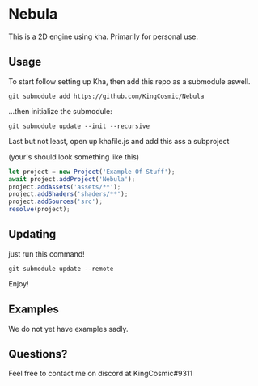 # Nebula
This is a 2D engine using kha. Primarily for personal use.

## Usage
To start follow setting up Kha, then add this repo as a submodule aswell.

```
git submodule add https://github.com/KingCosmic/Nebula
```

...then initialize the submodule:

```
git submodule update --init --recursive
```

Last but not least, open up khafile.js and add this ass a subproject

(your's should look something like this)
```js
let project = new Project('Example Of Stuff');
await project.addProject('Nebula');
project.addAssets('assets/**');
project.addShaders('shaders/**');
project.addSources('src');
resolve(project);
```

## Updating

just run this command!

```
git submodule update --remote
```

Enjoy!

## Examples
We do not yet have examples sadly.

## Questions?
Feel free to contact me on discord at KingCosmic#9311